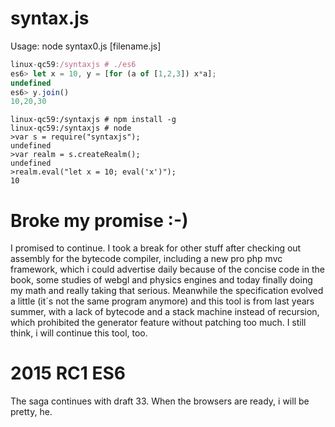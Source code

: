 syntax.js
=========

Usage: node syntax0.js [filename.js]

```js
linux-qc59:/syntaxjs # ./es6
es6> let x = 10, y = [for (a of [1,2,3]) x*a];
undefined
es6> y.join()
10,20,30

```

```
linux-qc59:/syntaxjs # npm install -g
linux-qc59:/syntaxjs # node
>var s = require("syntaxjs");
undefined
>var realm = s.createRealm();
undefined
>realm.eval("let x = 10; eval('x')");
10
```


Broke my promise :-)
================
I promised to continue. I took a break for other stuff after checking
out assembly for the bytecode compiler, including a new pro php mvc framework,
which i could advertise daily because of the concise code in the book,
some studies of webgl and physics engines and today finally doing my math
and really taking that serious. Meanwhile the specification evolved a little
(it´s not the same program anymore) and this tool is from last years summer,
with a lack of bytecode and a stack machine instead of recursion, which
prohibited the generator feature without patching too much.
I still think, i will continue this tool, too. 


2015 RC1 ES6
============
The saga continues with draft 33. When the browsers are ready, i will be pretty, he.